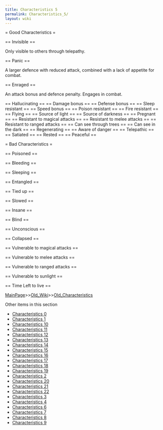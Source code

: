 ```yaml
---
title: Characteristics 5
permalink: Characteristics_5/
layout: wiki
---
```

= Good Characteristics =

== Invisible ==

Only visible to others through telepathy.

== Panic ==

A larger defence with reduced attack, combined with a lack of appetite for combat.

== Enraged ==

An attack bonus and defence penalty. Engages in combat.

== Hallucinating ==
== Damage bonus ==
== Defense bonus ==
== Sleep resistant ==
== Speed bonus ==
== Poison resistant ==
== Fire resistant ==
== Flying ==
== Source of light ==
== Source of darkness ==
== Pregnant ==
== Resistant to magical attacks ==
== Resistant to melee attacks ==
== Resistant to ranged attacks ==
== Can see through trees ==
== Can see in the dark ==
== Regenerating ==
== Aware of danger ==
== Telepathic ==
== Satiated ==
== Rested ==
== Peaceful ==

= Bad Characteristics =

== Poisoned ==

== Bleeding ==

== Sleeping ==

== Entangled ==

== Tied up ==

== Slowed ==

== Insane ==

== Blind ==

== Unconscious ==

== Collapsed ==

== Vulnerable to magical attacks ==

== Vulnerable to melee attacks ==

== Vulnerable to ranged attacks ==

== Vulnerable to sunlight ==

== Time Left to live ==

[MainPage](/keeperrl_wiki/ "wikilink")>>[Old_Wiki](/keeperrl_wiki/Old_Wiki "wikilink")>>[Old_Characteristics](/keeperrl_wiki/Old_Characteristics "wikilink")

Other items in this section
-    [Characteristics 0](/keeperrl_wiki/Characteristics_0 "wikilink")
-    [Characteristics 1](/keeperrl_wiki/Characteristics_1 "wikilink")
-    [Characteristics 10](/keeperrl_wiki/Characteristics_10 "wikilink")
-    [Characteristics 11](/keeperrl_wiki/Characteristics_11 "wikilink")
-    [Characteristics 12](/keeperrl_wiki/Characteristics_12 "wikilink")
-    [Characteristics 13](/keeperrl_wiki/Characteristics_13 "wikilink")
-    [Characteristics 14](/keeperrl_wiki/Characteristics_14 "wikilink")
-    [Characteristics 15](/keeperrl_wiki/Characteristics_15 "wikilink")
-    [Characteristics 16](/keeperrl_wiki/Characteristics_16 "wikilink")
-    [Characteristics 17](/keeperrl_wiki/Characteristics_17 "wikilink")
-    [Characteristics 18](/keeperrl_wiki/Characteristics_18 "wikilink")
-    [Characteristics 19](/keeperrl_wiki/Characteristics_19 "wikilink")
-    [Characteristics 2](/keeperrl_wiki/Characteristics_2 "wikilink")
-    [Characteristics 20](/keeperrl_wiki/Characteristics_20 "wikilink")
-    [Characteristics 21](/keeperrl_wiki/Characteristics_21 "wikilink")
-    [Characteristics 22](/keeperrl_wiki/Characteristics_22 "wikilink")
-    [Characteristics 3](/keeperrl_wiki/Characteristics_3 "wikilink")
-    [Characteristics 4](/keeperrl_wiki/Characteristics_4 "wikilink")
-    [Characteristics 6](/keeperrl_wiki/Characteristics_6 "wikilink")
-    [Characteristics 7](/keeperrl_wiki/Characteristics_7 "wikilink")
-    [Characteristics 8](/keeperrl_wiki/Characteristics_8 "wikilink")
-    [Characteristics 9](/keeperrl_wiki/Characteristics_9 "wikilink")
